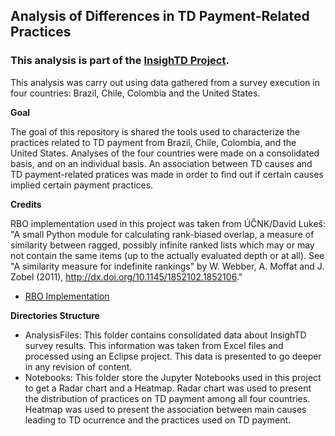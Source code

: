 ## Analysis of Differences in TD Payment-Related Practices

### This analysis is part of the [InsighTD Project](http://td-survey.com/).

This analysis was carry out using data gathered from a survey execution in four countries: Brazil, Chile, Colombia and the United States. 

**Goal**

The goal of this repository is shared the tools used to characterize the practices related to TD payment from Brazil, Chile, Colombia, and the United States. Analyses of the four countries were made on a consolidated basis, and on an individual basis. An association between TD causes and TD payment-related pratices was made in order to find out if certain causes implied certain payment practices.

**Credits**  

RBO implementation used in this project was taken from ÚČNK/David Lukeš: "A small Python module for calculating rank-biased overlap, a measure of similarity between ragged, possibly infinite ranked lists which may or may not contain the same items (up to the actually evaluated depth or at all). See "A similarity measure for indefinite rankings" by W. Webber, A. Moffat and J. Zobel (2011), http://dx.doi.org/10.1145/1852102.1852106."

- [RBO Implementation](https://github.com/dlukes/rbo)

**Directories Structure**

- AnalysisFiles: This folder contains consolidated data about InsighTD survey results. This information was taken from Excel files and processed using an Eclipse project. This data is presented to go deeper in any revision of content.
- Notebooks: This folder store the Jupyter Notebooks used in this project to get a Radar chart and a Heatmap. Radar chart was used to present the distribution of practices on TD payment among all four countries. Heatmap was used to present the association between main causes leading to TD ocurrence and the practices used on TD payment.
